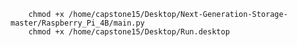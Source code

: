         chmod +x /home/capstone15/Desktop/Next-Generation-Storage-master/Raspberry_Pi_4B/main.py
        chmod +x /home/capstone15/Desktop/Run.desktop
